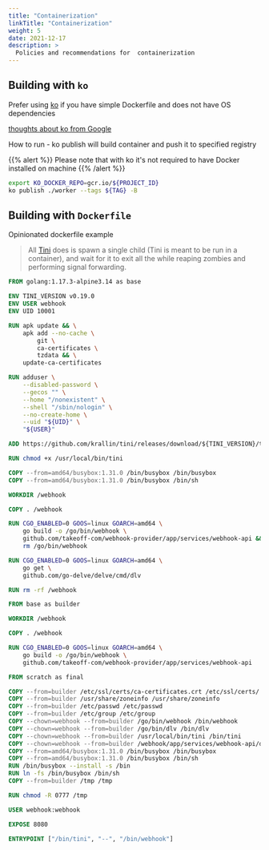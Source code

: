 ```yaml
---
title: "Containerization"
linkTitle: "Containerization"
weight: 5
date: 2021-12-17
description: >
  Policies and recommendations for  containerization 
---
```



## Building with `ko`

Prefer using [ko](https://github.com/google/ko) if you have simple Dockerfile and does not have
OS dependencies 

[thoughts about ko from Google](https://cloud.google.com/blog/topics/developers-practitioners/ship-your-go-applications-faster-cloud-run-ko)

How to run - ko publish will build container and push it to specified registry

{{% alert %}}
Please note that with ko it's not required to have Docker installed on machine
{{% /alert %}}

``` bash
export KO_DOCKER_REPO=gcr.io/${PROJECT_ID}
ko publish ./worker --tags ${TAG} -B
```

## Building with `Dockerfile`

Opinionated dockerfile example


 > All [Tini](https://github.com/krallin/tini) does is spawn a single child (Tini is meant to be run in a container), and wait for it to exit all the while reaping zombies and performing signal forwarding.

``` Dockerfile
FROM golang:1.17.3-alpine3.14 as base

ENV TINI_VERSION v0.19.0
ENV USER webhook
ENV UID 10001

RUN apk update && \
    apk add --no-cache \
        git \
        ca-certificates \
        tzdata && \
    update-ca-certificates

RUN adduser \
    --disabled-password \
    --gecos "" \
    --home "/nonexistent" \
    --shell "/sbin/nologin" \
    --no-create-home \
    --uid "${UID}" \
    "${USER}"

ADD https://github.com/krallin/tini/releases/download/${TINI_VERSION}/tini-static /usr/local/bin/tini

RUN chmod +x /usr/local/bin/tini

COPY --from=amd64/busybox:1.31.0 /bin/busybox /bin/busybox
COPY --from=amd64/busybox:1.31.0 /bin/busybox /bin/sh

WORKDIR /webhook

COPY . /webhook

RUN CGO_ENABLED=0 GOOS=linux GOARCH=amd64 \
    go build -o /go/bin/webhook \
    github.com/takeoff-com/webhook-provider/app/services/webhook-api && \
    rm /go/bin/webhook

RUN CGO_ENABLED=0 GOOS=linux GOARCH=amd64 \
    go get \
    github.com/go-delve/delve/cmd/dlv

RUN rm -rf /webhook

FROM base as builder

WORKDIR /webhook

COPY . /webhook

RUN CGO_ENABLED=0 GOOS=linux GOARCH=amd64 \
    go build -o /go/bin/webhook \
    github.com/takeoff-com/webhook-provider/app/services/webhook-api

FROM scratch as final

COPY --from=builder /etc/ssl/certs/ca-certificates.crt /etc/ssl/certs/
COPY --from=builder /usr/share/zoneinfo /usr/share/zoneinfo
COPY --from=builder /etc/passwd /etc/passwd
COPY --from=builder /etc/group /etc/group
COPY --chown=webhook --from=builder /go/bin/webhook /bin/webhook
COPY --chown=webhook --from=builder /go/bin/dlv /bin/dlv
COPY --chown=webhook --from=builder /usr/local/bin/tini /bin/tini
COPY --chown=webhook --from=builder /webhook/app/services/webhook-api/docs/swagger.yaml ./app/services/webhook-api/docs/swagger.yaml
COPY --from=amd64/busybox:1.31.0 /bin/busybox /bin/busybox
COPY --from=amd64/busybox:1.31.0 /bin/busybox /bin/sh
RUN /bin/busybox --install -s /bin
RUN ln -fs /bin/busybox /bin/sh
COPY --from=builder /tmp /tmp

RUN chmod -R 0777 /tmp

USER webhook:webhook

EXPOSE 8080

ENTRYPOINT ["/bin/tini", "--", "/bin/webhook"]
```
